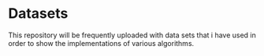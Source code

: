 # Datasets

This repository will be frequently uploaded with data sets that i have used in order to show the implementations of various algorithms.
